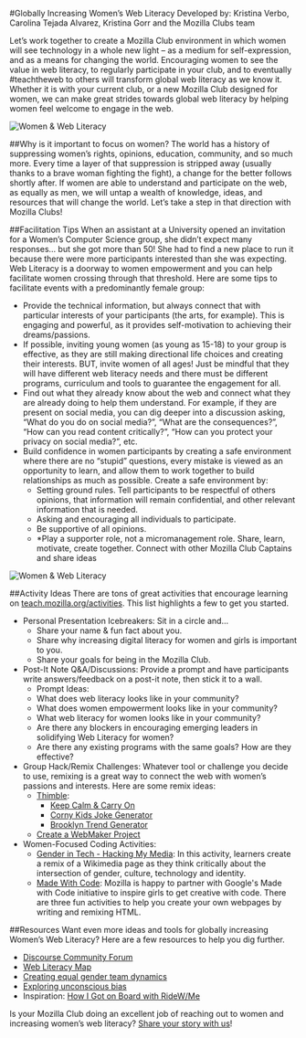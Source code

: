 #Globally Increasing Women’s Web Literacy
Developed by: Kristina Verbo, Carolina Tejada Alvarez, Kristina Gorr and the Mozilla Clubs team

Let’s work together to create a Mozilla Club environment in which women will see technology in a whole new light – as a medium for self-expression, and as a means for changing the world. Encouraging women to see the value in web literacy, to regularly participate in your club, and to eventually #teachtheweb to others will transform global web literacy as we know it. Whether it is with your current club, or a new Mozilla Club designed for women, we can make great strides towards global web literacy by helping women feel welcome to engage in the web.

![Women & Web Literacy](http://i.imgur.com/aqQYEzm.jpg)

##Why is it important to focus on women?
The world has a history of suppressing women’s rights, opinions, education, community, and so much more. Every time a layer of that suppression is stripped away (usually thanks to a brave woman fighting the fight), a change for the better follows shortly after. If women are able to understand and participate on the web, as equally as men, we will untap a wealth of knowledge, ideas, and resources that will change the world. Let’s take a step in that direction with Mozilla Clubs!

##Facilitation Tips
When an assistant at a University opened an invitation for a Women’s Computer Science group, she didn’t expect many responses… but she got more than 50! She had to find a new place to run it because there were more participants interested than she was expecting. Web Literacy is a doorway to women empowerment and you can help facilitate women crossing through that threshold. Here are some tips to facilitate events with a predominantly female group:

* Provide the technical information, but always connect that with particular interests of your participants (the arts, for example). This is engaging and powerful, as it provides self-motivation to achieving their dreams/passions.
* If possible, inviting young women (as young as 15-18) to your group is effective, as they are still making directional life choices and creating their interests.
BUT, invite women of all ages! Just be mindful that they will have different web literacy needs and there must be different programs, curriculum and tools to guarantee the engagement for all. 
* Find out what they already know about the web and connect what they are already doing to help them understand. For example, if they are present on social media, you can dig deeper into a discussion asking, “What do you do on social media?”, “What are the consequences?”, “How can you read content critically?”, “How can you protect your privacy on social media?”, etc.
* Build confidence in women participants by creating a safe environment where there are no “stupid” questions, every mistake is viewed as an opportunity to learn, and allow them to work together to build relationships as much as possible. Create a safe environment by:
    * Setting ground rules. Tell participants to be respectful of others opinions, that information will remain confidential, and other relevant information that is needed. 
    * Asking and encouraging all individuals to participate. 
    * Be supportive of all opinions.
    * *Play a supporter role, not a micromanagement role. Share, learn, motivate, create together. Connect with other Mozilla Club Captains and share ideas

![Women & Web Literacy](http://i.imgur.com/LtZa3xF.jpg)

##Activity Ideas
There are tons of great activities that encourage learning on [teach.mozilla.org/activities](https://teach.mozilla.org/activities/). This list highlights a few to get you started. 

* Personal Presentation Icebreakers: Sit in a circle and...
    * Share your name & fun fact about you.
    * Share why increasing digital literacy for women and girls is important to you.
    * Share your goals for being in the Mozilla Club.
* Post-It Note Q&A/Discussions: Provide a prompt and have participants write answers/feedback on a post-it note, then stick it to a wall.
    * Prompt Ideas:
    * What does web literacy looks like in your community?
    * What does women empowerment looks like in your community?
    * What web literacy for women looks like in your community?
    * Are there any blockers in encouraging emerging leaders in solidifying Web Literacy for women?
    * Are there any existing programs with the same goals? How are they effective?
* Group Hack/Remix Challenges: Whatever tool or challenge you decide to use, remixing is a great way to connect the web with women’s passions and interests. Here are some remix ideas:
    * [Thimble](https://thimble.mozilla.org/): 
        * [Keep Calm & Carry On](https://thimble.mozilla.org/anonymous/13240dda-7b5a-4c89-83b3-741b651d1276/72) 
        * [Corny Kids Joke Generator](https://d157rqmxrxj6ey.cloudfront.net/martacarreaf/7296/)
        * [Brooklyn Trend Generator](https://d157rqmxrxj6ey.cloudfront.net/teammouse/7104/)
    * [Create a WebMaker Project](http://mozilla.github.io/webmaker-curriculum/MobileWeb/create-webmaker-project.html)
* Women-Focused Coding Activities:
    * [Gender in Tech - Hacking My Media](https://stephguthrie.makes.org/thimble/ODU3ODAxMjE2/hacking-my-media-with-x-ray-goggles): In this activity, learners create a remix of a Wikimedia page as they think critically about the intersection of gender, culture, technology and identity.
    * [Made With Code](https://teach.mozilla.org/activities/madewithcode/): Mozilla is happy to partner with Google's Made with Code initiative to inspire girls to get creative with code. There are three fun activities to help you create your own webpages by writing and remixing HTML.

##Resources
Want even more ideas and tools for globally increasing Women’s Web Literacy? Here are a few resources to help you dig further.
* [Discourse Community Forum](https://discourse.webmaker.org/)
* [Web Literacy Map](https://teach.mozilla.org/activities/web-literacy)
* [Creating equal gender team dynamics](https://drive.google.com/a/mozillafoundation.org/file/d/0B1HI_LlmJ9BlU2htdTFQRE1WR00/view)
* [Exploring unconscious bias](http://www.cookross.com/docs/UnconsciousBias.pdf)
* Inspiration: [How I Got on Board with RideW/Me](https://blog.webmaker.org/how-i-got-onboard-with-ridewme)

Is your Mozilla Club doing an excellent job of reaching out to women and increasing women’s web literacy? [Share your story with us](https://docs.google.com/a/mozillafoundation.org/forms/d/1bOXV1OiF2EKS5KprlnzfFpwaoVNwxLAwN_UEq6hGKqU/viewform)!
